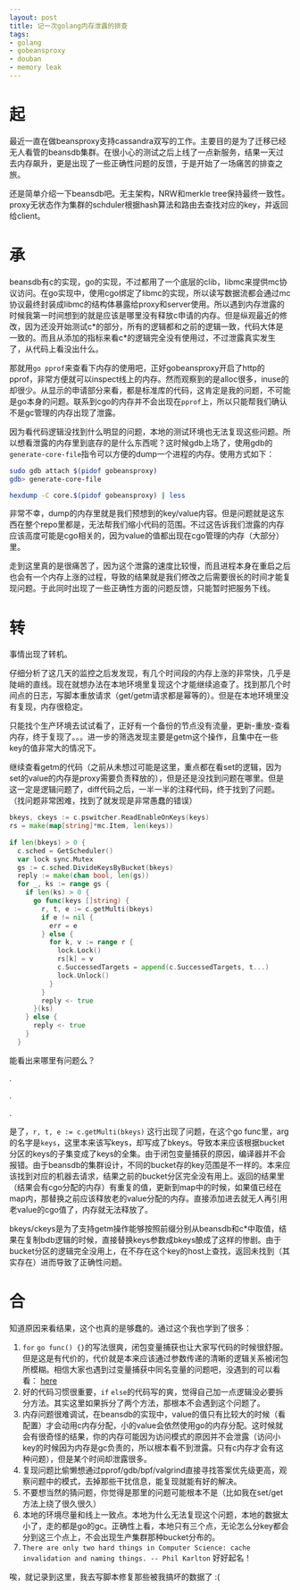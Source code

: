```yaml
---
layout: post
title: 记一次golang内存泄露的排查
tags: 
- golang
- gobeansproxy
- douban
- memory leak
---
```


# 起

最近一直在做beansproxy支持cassandra双写的工作。主要目的是为了迁移已经无人看管的beansdb集群。在很小心的测试之后上线了一点新服务，结果一天过去内存飙升，更是出现了一些正确性问题的反馈，于是开始了一场痛苦的排查之旅。

还是简单介绍一下beansdb吧。无主架构，NRW和merkle tree保持最终一致性。proxy无状态作为集群的schduler根据hash算法和路由去查找对应的key，并返回给client。

# 承

beansdb有c的实现，go的实现，不过都用了一个底层的clib，libmc来提供mc协议访问。在go实现中，使用cgo绑定了libmc的实现，所以读写数据流都会通过mc协议最终封装成libmc的结构体暴露给proxy和server使用。所以遇到内存泄露的时候我第一时间想到的就是应该是哪里没有释放c申请的内存。但是纵观最近的修改，因为还没开始测试c\*的部分，所有的逻辑都和之前的逻辑一致，代码大体是一致的。而且从添加的指标来看c\*的逻辑完全没有使用过，不过泄露真实发生了，从代码上看没出什么。

那就用`go pprof`来查看下内存的使用吧，正好gobeansproxy开启了http的pprof，非常方便就可以inspect线上的内存。然而观察到的是alloc很多，inuse的却很少。从显示的申请部分来看，都是标准库的代码，这肯定是我的问题，不可能是go本身的问题。联系到cgo的内存并不会出现在`pprof`上，所以只能帮我们确认不是gc管理的内存出现了泄露。

因为看代码逻辑没找到什么明显的问题，本地的测试环境也无法复现这些问题。所以想看泄露的内存里到底存的是什么东西呢？这时候gdb上场了，使用gdb的`generate-core-file`指令可以方便的dump一个进程的内存。使用方式如下：

```bash
sudo gdb attach $(pidof gobeansproxy)
gdb> generate-core-file

hexdump -C core.$(pidof gobeansproxy) | less
```

非常不幸，dump的内存里就是我们预想到的key/value内容。但是问题就是这东西在整个repo里都是，无法帮我们缩小代码的范围。不过这告诉我们泄露的内存应该高度可能是cgo相关的，因为value的值都出现在cgo管理的内存（大部分）里。

走到这里真的是很痛苦了，因为这个泄露的速度比较慢，而且进程本身在重启之后也会有一个内存上涨的过程，导致的结果就是我们修改之后需要很长的时间才能复现问题。于此同时出现了一些正确性方面的问题反馈，只能暂时把服务下线。

# 转

事情出现了转机。

仔细分析了这几天的监控之后发发现，有几个时间段的内存上涨的非常快，几乎是陡峭的直线。现在就想办法在本地环境里复现这个才能继续追查了。找到那几个时间点的日志，写脚本重放请求（get/getm请求都是幂等的）。但是在本地环境里没有复现，内存很稳定。

只能找个生产环境去试试看了，正好有一个备份的节点没有流量，更新-重放-查看内存，终于复现了。。。进一步的筛选发现主要是getm这个操作，且集中在一些key的值非常大的情况下。

继续查看getm的代码（之前从未想过可能是这里，重点都在看set的逻辑，因为set的value的内存是proxy需要负责释放的），但是还是没找到问题在哪里。但是这一定是逻辑问题了，diff代码之后，一半一半的注释代码，终于找到了问题。（找问题非常困难，找到了就发现是非常愚蠢的错误）

```go
bkeys, ckeys := c.pswitcher.ReadEnableOnKeys(keys)
rs = make(map[string]*mc.Item, len(keys))
	
if len(bkeys) > 0 {
  c.sched = GetScheduler()
  var lock sync.Mutex
  gs := c.sched.DivideKeysByBucket(bkeys)
  reply := make(chan bool, len(gs))
  for _, ks := range gs {
    if len(ks) > 0 {
      go func(keys []string) {
        r, t, e := c.getMulti(bkeys)
        if e != nil {
          err = e
        } else {
          for k, v := range r {
            lock.Lock()
            rs[k] = v
            c.SuccessedTargets = append(c.SuccessedTargets, t...)
            lock.Unlock()
          }
        }
        reply <- true
      }(ks)
    } else {
      reply <- true
    }
  }
```

能看出来哪里有问题么？

.

.

.

是了，`r, t, e := c.getMulti(bkeys)` 这行出现了问题，在这个go func里，arg的名字是`keys`，这里本来该写keys，却写成了bkeys。导致本来应该根据bucket分区的keys的子集变成了keys的全集。由于闭包变量捕获的原因，编译器并不会报错。由于beansdb的集群设计，不同的bucket存的key范围是不一样的。本来应该找到对应的机器去请求，结果之前的bucket分区完全没有用上。返回的结果里（结果会有cgo分配的内存）有重复的值，更新到map中的时候，如果值已经在map内，那替换之前应该释放老的value分配的内存。直接添加进去就无人再引用老value的cgo值了，内存就无法释放了。

bkeys/ckeys是为了支持getm操作能够按照前缀分别从beansdb和c\*中取值，结果在复制bdb逻辑的时候，直接替换keys参数成bkeys酿成了这样的惨剧。由于bucket分区的逻辑完全没用上，在不存在这个key的host上查找，返回未找到（其实存在）进而导致了正确性问题。

# 合

知道原因来看结果，这个也真的是够蠢的。通过这个我也学到了很多：

1. `for` `go func() {}`的写法很爽，闭包变量捕获也让大家写代码的时候很舒服。但是这是有代价的，代价就是本来应该通过参数传递的清晰的逻辑关系被闭包所模糊。相信大家也遇到过变量捕获中同名变量的问题吧，没遇到的可以看看： [here](https://eli.thegreenplace.net/2019/go-internals-capturing-loop-variables-in-closures/)
2. 好的代码习惯很重要，`if` `else`的代码写的爽，觉得自己加一点逻辑没必要拆分方法。其实这里如果拆分了两个方法，那根本不会遇到这个问题了。
3. 内存问题很难调试，在beansdb的实现中，value的值只有比较大的时候（看配置）才会动用c内存分配，小的value会依然使用go的内存分配。这时候就会有很奇怪的结果，你的内存可能因为访问模式的原因并不会泄露（访问小key的时候因为内存是gc负责的，所以根本看不到泄露。只有c内存才会有这种问题），但是某个时间却泄露很多。
4. 复现问题比偷懒想通过pprof/gdb/bpf/valgrind直接寻找答案优先级更高，观察问题中的模式，去掉那些干扰信息，能复现就能有好的解决。
5. 不要想当然的猜问题，你觉得是那里的问题可能根本不是（比如我在set/get方法上绕了很久很久）
6. 本地的环境尽量和线上一致点。本地为什么无法复现这个问题，本地的数据太小了，走的都是go的gc。正确性上看，本地只有三个点，无论怎么分key都会分到这三个点上，不会出现生产集群那种bucket分布的。
7. `There are only two hard things in Computer Science: cache invalidation and naming things. -- Phil Karlton` 好好起名！

唉，就记录到这里，我去写脚本修复那些被我搞坏的数据了 :(
